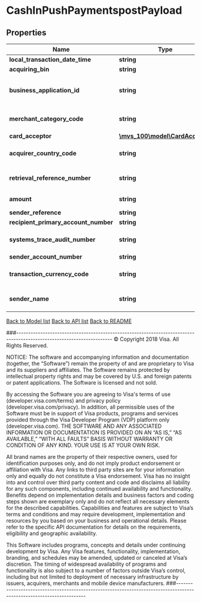 # CashInPushPaymentspostPayload

## Properties
Name | Type | Description | Notes
------------ | ------------- | ------------- | -------------
**local_transaction_date_time** | **string** | The date and time the transaction takes place, expressed in the local date and time of the originator. | 
**acquiring_bin** | **string** | BIN number identifies the originator of cash-in transaction. | 
**business_application_id** | **string** | Use CI (cash-in). This field is populated with business application identifier for the transaction. Refer to &lt;a href&#x3D;\&quot;/request_response_codes#business_application_identifier\&quot;&gt;businessApplicationID&lt;/a&gt; codes | 
**merchant_category_code** | **string** | Numeric only. Originators should populate 6012. If this field is not populated by the originator, it will automatically be set to the MCC value indicated during the API onboarding process. Recipient should populate the MCC of the merchant in the response message. | 
**card_acceptor** | [**\mvs_100\model\CardAcceptor**](CardAcceptor.md) |  | 
**acquirer_country_code** | **string** | Use a 3-digit numeric country code for the country where the Visa Direct solution is registered. This must match the information provided during program enrollment. Refer to &lt;a href&#x3D;\&quot;/request_response_codes#iso_country_codes\&quot;&gt;ISO Codes&lt;/a&gt;. | 
**retrieval_reference_number** | **string** | Numeric only. Key data element for matching a message to others within a given transaction set. The same number appears in all related messages: response, advice, reversal, chargeback, chargeback reversal, or representment. It is recommended that the client populate ydddhhnnnnnn value in this field. | 
**amount** | **string** | Transaction amount in merchant currency. Visa&#39;s rules do not permit cross border cash deposit transactions. | 
**sender_reference** | **string** | A reference number unique to the merchant. Field can be left blank. | [optional] 
**recipient_primary_account_number** | **string** | Consumer PAN. 16-digit PAN as provided by the consumer to merchant. | 
**systems_trace_audit_number** | **string** | Numeric only. It is a key data element used to match a response to its request or to match a message to others for a given transaction. The value assigned to the original request should appear in all subsequent messages for that transaction | 
**sender_account_number** | **string** | This is optional field for cash-in transactions. | [optional] 
**transaction_currency_code** | **string** | The code in this field must always reflect the currency associated to the amount in field Amount. Use a 3-digit numeric currency code for transaction currency. Refer to &lt;a href&#x3D;\&quot;/request_response_codes#currency_codes\&quot;&gt;ISO Codes&lt;/a&gt;. | 
**sender_name** | **string** | Populate the field with merchant’s doing business as name (25 characters only). If the name is greater than 25 characters, use the first 25 characters. The name must be populated using the Roman i.e. English character set. | 

[Back to Model list](../../README.md#documentation-for-models)          [Back to API list](../../README.md#documentation-for-api-endpoints)          [Back to README](../../README.md)



###----------------------------------------------------------------------------------------------------------------------
© Copyright 2018 Visa. All Rights Reserved.

NOTICE: The software and accompanying information and documentation (together, the “Software”) remain the property of
and are proprietary to Visa and its suppliers and affiliates. The Software remains protected by intellectual property
rights and may be covered by U.S. and foreign patents or patent applications. The Software is licensed and not sold.

By accessing the Software you are agreeing to Visa's terms of use (developer.visa.com/terms) and privacy policy (developer.visa.com/privacy).
In addition, all permissible uses of the Software must be in support of Visa products, programs and services provided
through the Visa Developer Program (VDP) platform only (developer.visa.com). THE SOFTWARE AND ANY ASSOCIATED
INFORMATION OR DOCUMENTATION IS PROVIDED ON AN “AS IS,” “AS AVAILABLE,” “WITH ALL FAULTS” BASIS WITHOUT WARRANTY OR
CONDITION OF ANY KIND. YOUR USE IS AT YOUR OWN RISK.

All brand names are the property of their respective owners, used for identification purposes only, and do not imply
product endorsement or affiliation with Visa. Any links to third party sites are for your information only and equally
do not constitute a Visa endorsement. Visa has no insight into and control over third party content and code and disclaims
all liability for any such components, including continued availability and functionality. Benefits depend on implementation
details and business factors and coding steps shown are exemplary only and do not reflect all necessary elements for the
described capabilities. Capabilities and features are subject to Visa’s terms and conditions and may require development,
implementation and resources by you based on your business and operational details. Please refer to the specific
API documentation for details on the requirements, eligibility and geographic availability.

This Software includes programs, concepts and details under continuing development by Visa. Any Visa features,
functionality, implementation, branding, and schedules may be amended, updated or canceled at Visa’s discretion.
The timing of widespread availability of programs and functionality is also subject to a number of factors outside Visa’s control,
including but not limited to deployment of necessary infrastructure by issuers, acquirers, merchants and mobile device manufacturers.
###----------------------------------------------------------------------------------------------------------------------